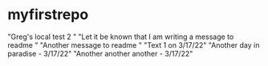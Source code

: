 # myfirstrepo
"Greg's local test 2 " 
"Let it be known that I am writing a message to readme " 
"Another message to readme " 
"Text 1 on 3/17/22" 
"Another day in paradise - 3/17/22" 
"Another another another - 3/17/22" 
